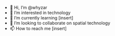 - 👋 Hi, I’m @whyzar
- 👀 I’m interested in technology
- 🌱 I’m currently learning [insert]
- 💞️ I’m looking to collaborate on spatial technology
- 📫 How to reach me [insert]

<!---
whyzar/whyzar is a ✨ special ✨ repository because its `README.md` (this file) appears on your GitHub profile.
You can click the Preview link to take a look at your changes.
--->
